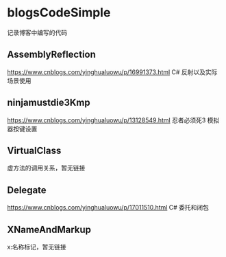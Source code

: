 # blogsCodeSimple
记录博客中编写的代码

## AssemblyReflection 

https://www.cnblogs.com/yinghualuowu/p/16991373.html C# 反射以及实际场景使用

## ninjamustdie3Kmp
https://www.cnblogs.com/yinghualuowu/p/13128549.html 忍者必须死3 模拟器按键设置

## VirtualClass
虚方法的调用关系，暂无链接

## Delegate
https://www.cnblogs.com/yinghualuowu/p/17011510.html C# 委托和闭包

## XNameAndMarkup
x:名称标记，暂无链接